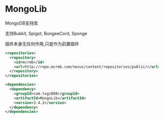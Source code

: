 # MongoLib

MongoDB支持库

支持Bukkit, Spigot, BungeeCord, Sponge

插件本身无任何作用,只是作为前置插件

```xml
<repositories>
  <repository>
    <id>mcrmb</id>
    <url>http://repo.mcrmb.com/nexus/content/repositories/public/</url>
  </repository>
</repositories>

<dependencies>
  <dependency>
    <groupId>com.txgs888</groupId>
    <artifactId>MongoLib</artifactId>
    <version>3.4.2</version>
  </dependency>
</dependencies>
```
